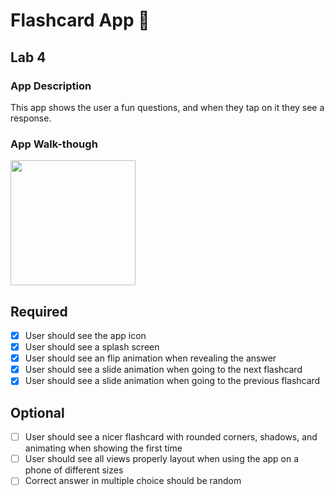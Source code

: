 # Flashcard App 📑

## Lab 4

### App Description
This app shows the user a fun questions, and when they tap on it they see a response.

### App Walk-though

<img src="https://github.com/samuelsandoval1/FlashcardApp/raw/main/App_Walkthroughs/lab4.gif" width=200><br>




## Required
- [x] User should see the app icon 
- [x] User should see a splash screen
- [x] User should see an flip animation when revealing the answer
- [x] User should see a slide animation when going to the next flashcard
- [x] User should see a slide animation when going to the previous flashcard
## Optional
- [ ] User should see a nicer flashcard with rounded corners, shadows, and animating when showing the first time
- [ ] User should see all views properly layout when using the app on a phone of different sizes
- [ ] Correct answer in multiple choice should be random
